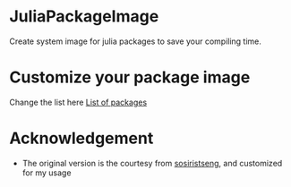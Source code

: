 # JuliaPackageImage
Create system image for julia packages to save your compiling time. 


# Customize your package image

Change the list here
[List of packages](https://github.com/stevengogogo/JuliaPackageImage/blob/6849df5fa02bbef129af9cab6ce5de8824c8799b/CreatePkgImage.jl#L26)



# Acknowledgement

- The original version is the courtesy from [sosiristseng](https://github.com/sosiristseng), and customized for my usage

